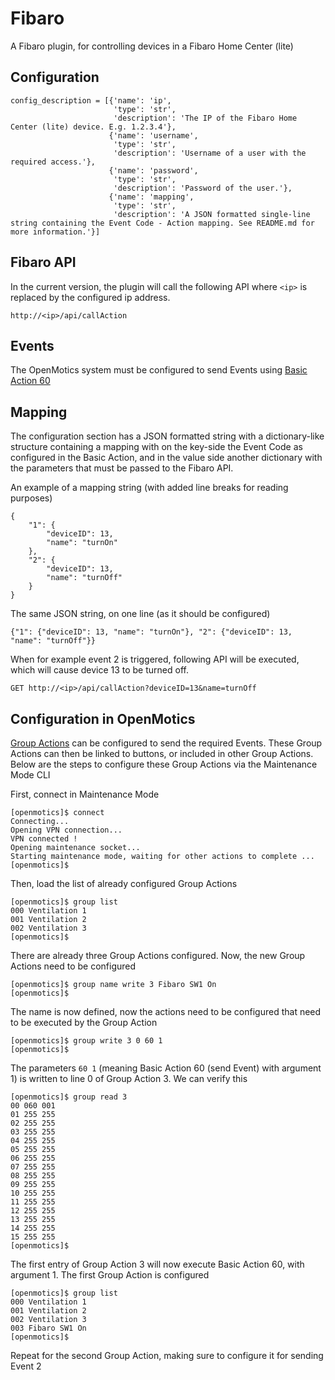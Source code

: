 # Fibaro

A Fibaro plugin, for controlling devices in a Fibaro Home Center (lite)

## Configuration

```
config_description = [{'name': 'ip',
                       'type': 'str',
                       'description': 'The IP of the Fibaro Home Center (lite) device. E.g. 1.2.3.4'},
                      {'name': 'username',
                       'type': 'str',
                       'description': 'Username of a user with the required access.'},
                      {'name': 'password',
                       'type': 'str',
                       'description': 'Password of the user.'},
                      {'name': 'mapping',
                       'type': 'str',
                       'description': 'A JSON formatted single-line string containing the Event Code - Action mapping. See README.md for more information.'}]
```

## Fibaro API

In the current version, the plugin will call the following API where ```<ip>``` is replaced by the configured ip address.

```
http://<ip>/api/callAction
```

## Events

The OpenMotics system must be configured to send Events using [Basic Action 60](http://wiki.openmotics.com/index.php/Action_Types)

## Mapping

The configuration section has a JSON formatted string with a dictionary-like structure containing a mapping with on the key-side the
Event Code as configured in the Basic Action, and in the value side another dictionary with the parameters that must be passed to the
Fibaro API.

An example of a mapping string (with added line breaks for reading purposes)

```
{
    "1": {
        "deviceID": 13,
        "name": "turnOn"
    },
    "2": {
        "deviceID": 13,
        "name": "turnOff"
    }
}
```

The same JSON string, on one line (as it should be configured)

```
{"1": {"deviceID": 13, "name": "turnOn"}, "2": {"deviceID": 13, "name": "turnOff"}}
```

When for example event 2 is triggered, following API will be executed, which will cause device 13 to be turned off.

```
GET http://<ip>/api/callAction?deviceID=13&name=turnOff
```

## Configuration in OpenMotics

[Group Actions](http://wiki.openmotics.com/index.php/Group_Action) can be configured to send the required Events. These Group Actions
can then be linked to buttons, or included in other Group Actions. Below are the steps to configure these Group Actions via the Maintenance Mode CLI

First, connect in Maintenance Mode
```
[openmotics]$ connect
Connecting...
Opening VPN connection...
VPN connected !
Opening maintenance socket...
Starting maintenance mode, waiting for other actions to complete ...
[openmotics]$
```

Then, load the list of already configured Group Actions

```
[openmotics]$ group list
000 Ventilation 1
001 Ventilation 2
002 Ventilation 3
[openmotics]$
```

There are already three Group Actions configured. Now, the new Group Actions need to be configured

```
[openmotics]$ group name write 3 Fibaro SW1 On
[openmotics]$
```

The name is now defined, now the actions need to be configured that need to be executed by the Group Action

```
[openmotics]$ group write 3 0 60 1
[openmotics]$
```

The parameters ```60 1``` (meaning Basic Action 60 (send Event) with argument 1) is written to line 0 of Group Action 3. We can verify this

```
[openmotics]$ group read 3
00 060 001
01 255 255
02 255 255
03 255 255
04 255 255
05 255 255
06 255 255
07 255 255
08 255 255
09 255 255
10 255 255
11 255 255
12 255 255
13 255 255
14 255 255
15 255 255
[openmotics]$
```

The first entry of Group Action 3 will now execute Basic Action 60, with argument 1. The first Group Action is configured

```
[openmotics]$ group list
000 Ventilation 1
001 Ventilation 2
002 Ventilation 3
003 Fibaro SW1 On
[openmotics]$
```

Repeat for the second Group Action, making sure to configure it for sending Event 2
